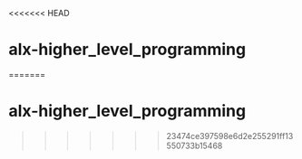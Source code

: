 <<<<<<< HEAD
# alx-higher_level_programming
=======
# alx-higher_level_programming
>>>>>>> 23474ce397598e6d2e255291ff13550733b15468
